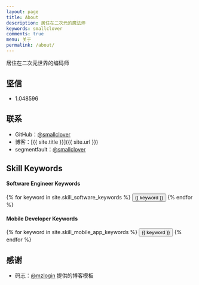```yaml
---
layout: page
title: About
description: 居住在二次元的魔法师
keywords: smallclover
comments: true
menu: 关于
permalink: /about/
---
```


居住在二次元世界的编码师

## 坚信

* 1.048596

## 联系

* GitHub：[@smallclover](https://github.com/smallclover)
* 博客：[{{ site.title }}]({{ site.url }})
* segmentfault：[@smallclover](https://segmentfault.com/u/smallclover)


## Skill Keywords

#### Software Engineer Keywords
<div class="btn-inline">
    {% for keyword in site.skill_software_keywords %}
    <button class="btn btn-outline" type="button">{{ keyword }}</button>
    {% endfor %}
</div>

#### Mobile Developer Keywords
<div class="btn-inline">
    {% for keyword in site.skill_mobile_app_keywords %}
    <button class="btn btn-outline" type="button">{{ keyword }}</button>
    {% endfor %}
</div>

## 感谢
  * 码志：[@mzlogin](http://mazhuang.org/) 提供的博客模板
